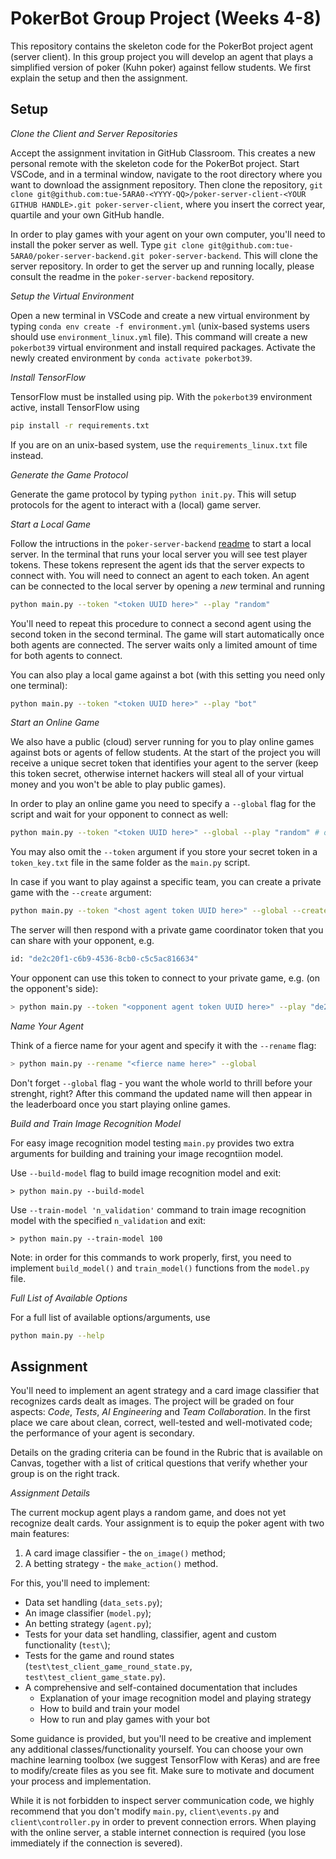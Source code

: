 # PokerBot Group Project (Weeks 4-8)

This repository contains the skeleton code for the PokerBot project agent (server client). In this group project you will develop an agent that plays a simplified version of poker (Kuhn poker) against fellow students. We first explain the setup and then the assignment.


## Setup

_Clone the Client and Server Repositories_

Accept the assignment invitation in GitHub Classroom. This creates a new personal remote with the skeleton code for the PokerBot project. Start VSCode, and in a terminal window, navigate to the root directory where you want to download the assignment repository. Then clone the repository, `git clone git@github.com:tue-5ARA0-<YYYY-QQ>/poker-server-client-<YOUR GITHUB HANDLE>.git poker-server-client`, where you insert the correct year, quartile and your own GitHub handle.

In order to play games with your agent on your own computer, you'll need to install the poker server as well. Type `git clone git@github.com:tue-5ARA0/poker-server-backend.git poker-server-backend`. This will clone the server repository. In order to get the server up and running locally, please consult the readme in the `poker-server-backend` repository.


_Setup the Virtual Environment_

Open a new terminal in VSCode and create a new virtual environment by typing `conda env create -f environment.yml` (unix-based systems users should use `environment_linux.yml` file). This command will create a new `pokerbot39` virtual environment and install required packages. Activate the newly created environment by `conda activate pokerbot39`.


_Install TensorFlow_

TensorFlow must be installed using pip. With the `pokerbot39` environment active, install TensorFlow using
```bash
pip install -r requirements.txt
```
If you are on an unix-based system, use the `requirements_linux.txt` file instead.

_Generate the Game Protocol_

Generate the game protocol by typing `python init.py`. This will setup protocols for the agent to interact with a (local) game server.

_Start a Local Game_

Follow the intructions in the `poker-server-backend` [readme](https://github.com/tue-5ARA0/poker-server-backend) to start a local server. In the terminal that runs your local server you will see test player tokens. These tokens represent the agent ids that the server expects to connect with. You will need to connect an agent to each token. An agent can be connected to the local server by opening a _new_ terminal and running

```bash
python main.py --token "<token UUID here>" --play "random"
``` 

You'll need to repeat this procedure to connect a second agent using the second token in the second terminal. The game will start automatically once both agents are connected. The server waits only a limited amount of time for both agents to connect.

You can also play a local game against a bot (with this setting you need only one terminal):

```bash
python main.py --token "<token UUID here>" --play "bot"
```

_Start an Online Game_

We also have a public (cloud) server running for you to play online games against bots or agents of fellow students. At the start of the project you will receive a unique secret token that identifies your agent to the server (keep this token secret, otherwise internet hackers will steal all of your virtual money and you won't be able to play public games).

In order to play an online game you need to specify a `--global` flag for the script and wait for your opponent to connect as well:

```bash
python main.py --token "<token UUID here>" --global --play "random" # or --play "bot"
```

You may also omit the `--token` argument if you store your secret token in a `token_key.txt` file in the same 
folder as the `main.py` script. 

In case if you want to play against a specific team, you can create a private game with the `--create` argument:

```bash
python main.py --token "<host agent token UUID here>" --global --create
```

The server will then respond with a private game coordinator token that you can share with your opponent, e.g.

```bash
id: "de2c20f1-c6b9-4536-8cb0-c5c5ac816634"
```

Your opponent can use this token to connect to your private game, e.g. (on the opponent's side):

```bash
> python main.py --token "<opponent agent token UUID here>" --play "de2c20f1-c6b9-4536-8cb0-c5c5ac816634"
```


_Name Your Agent_

Think of a fierce name for your agent and specify it with the `--rename` flag:

```bash
> python main.py --rename "<fierce name here>" --global 
```

Don't forget `--global` flag - you want the whole world to thrill before your strenght, right?
After this command the updated name will then appear in the leaderboard once you start playing online games.

_Build and Train Image Recognition Model_

For easy image recognition model testing `main.py` provides two extra arguments for building and training your image recogntiion model. 

Use `--build-model` flag to build image recognition model and exit:
```
> python main.py --build-model
```

Use `--train-model 'n_validation'` command to train image recognition model with the specified `n_validation` and exit:
```
> python main.py --train-model 100
```

Note: in order for this commands to work properly, first, you need to implement `build_model()` and `train_model()` functions from the `model.py` file.

_Full List of Available Options_

For a full list of available options/arguments, use

```bash
python main.py --help
```

## Assignment

You'll need to implement an agent strategy and a card image classifier that recognizes cards dealt as images. The project will be graded on four aspects: _Code_, _Tests_, _AI Engineering_ and _Team Collaboration_. In the first place we care about clean, correct, well-tested and well-motivated code; the performance of your agent is secondary.

Details on the grading criteria can be found in the Rubric that is available on Canvas, together with a list of critical questions that verify whether your group is on the right track.


_Assignment Details_

The current mockup agent plays a random game, and does not yet recognize dealt cards. Your assignment is to equip the poker agent with two main features:

1. A card image classifier - the `on_image()` method;
2. A betting strategy - the `make_action()` method.

For this, you'll need to implement:

- Data set handling (`data_sets.py`);
- An image classifier (`model.py`);
- An betting strategy (`agent.py`);
- Tests for your data set handling, classifier, agent and custom functionality (`test\`);
- Tests for the game and round states (`test\test_client_game_round_state.py`, `test\test_client_game_state.py`).
- A comprehensive and self-contained documentation that includes
  - Explanation of your image recognition model and playing strategy
  - How to build and train your model
  - How to run and play games with your bot


Some guidance is provided, but you'll need to be creative and implement any additional classes/functionality yourself. You can choose your own machine learning toolbox (we suggest TensorFlow with Keras) and are free to modify/create files as you see fit. Make sure to motivate and document your process and implementation.

While it is not forbidden to inspect server communication code, we highly recommend that you don't modify `main.py`, `client\events.py` and `client\controller.py` in order to prevent connection errors. When playing with the online server, a stable internet connection is required (you lose immediately if the connection is severed).
